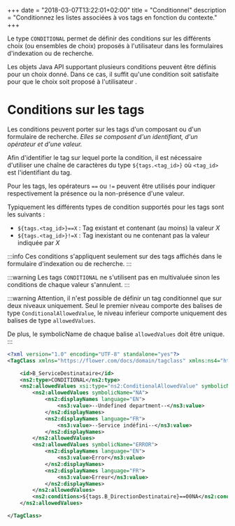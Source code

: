 +++
date = "2018-03-07T13:22:01+02:00"
title = "Conditionnel"
description = "Conditionnez les listes associées à vos tags en fonction du contexte."
+++

Le type ``CONDITIONAL`` permet de définir des conditions sur les différents choix (ou ensembles de choix) proposés à l'utilisateur dans les formulaires d'indexation ou de recherche.

Les objets Java API supportant plusieurs conditions peuvent être définis pour un choix donné. Dans ce cas, il suffit qu'une condition soit satisfaite pour que le choix soit proposé à l'utilisateur .

# Conditions sur les tags

Les conditions peuvent porter sur les tags d'un composant ou d'un formulaire de recherche. _Elles se composent d'un identifiant, d'un opérateur et d'une valeur._ 

Afin d'identifier le tag sur lequel porte la condition, il est nécessaire d'utiliser une chaîne de caractères du type `${tags.<tag_id>}` où `<tag_id>` est l'identifiant du tag.

Pour les tags, les opérateurs `==` ou `!=` peuvent être utilisés pour indiquer respectivement la présence ou la non-présence d'une valeur.

Typiquement les différents types de condition supportés pour les tags sont les suivants : 


* `${tags.<tag_id>}==X` : Tag existant et contenant (au moins) la valeur _X_
* `${tags.<tag_id>}!=X` : Tag inexistant ou ne contenant pas la valeur indiquée par _X_


:::info
Ces conditions s'appliquent seulement sur des tags affichés dans le formulaire d'indexation ou de recherche.
:::

:::warning
Les tags ``CONDITIONAL`` ne s'utilisent pas en multivaluée sinon les conditions de chaque valeur s'annulent.
:::

:::warning
Attention, il n'est possible de définir un tag conditionnel que sur deux niveaux uniquement.
Seul le premier niveau comporte des balises de type `ConditionalAllowedValue`, le niveau inferieur comporte uniquement des balises de type `allowedValues`.


De plus, le symbolicName de chaque balise `allowedValues` doit être unique.
:::

```xml
<?xml version="1.0" encoding="UTF-8" standalone="yes"?>
<TagClass xmlns="https://flower.com/docs/domain/tagclass" xmlns:ns4="https://flower.com/docs/domain/i18n">

	<id>B_ServiceDestinataire</id>
	<ns2:type>CONDITIONAL</ns2:type>
    <ns2:allowedValues xsi:type="ns2:ConditionalAllowedValue" symbolicName="SERVICE" xmlns:xsi="http://www.w3.org/2001/XMLSchema-instance">
	    <ns2:allowedValues symbolicName="NA">
	        <ns2:displayNames language="EN">
	            <ns3:value>--Undefined department--</ns3:value>
	        </ns2:displayNames>
	        <ns2:displayNames language="FR">
	            <ns3:value>--Service indéfini--</ns3:value>
	        </ns2:displayNames>
	    </ns2:allowedValues>
	    <ns2:allowedValues symbolicName="ERROR">
	        <ns2:displayNames language="EN">
	            <ns3:value>Error</ns3:value>
	        </ns2:displayNames>
	        <ns2:displayNames language="FR">
	            <ns3:value>Erreur</ns3:value>
	        </ns2:displayNames>
	    </ns2:allowedValues>
	    <ns2:conditions>${tags.B_DirectionDestinataire}==00NA</ns2:conditions>
    </ns2:allowedValues>

</TagClass>
```
